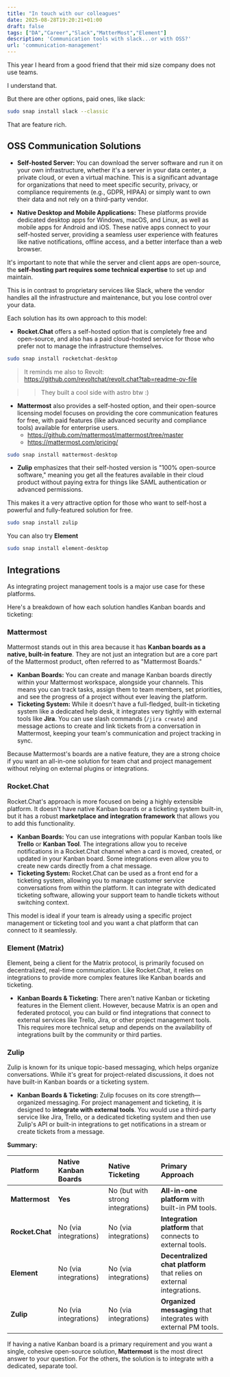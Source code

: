 ```yaml
---
title: "In touch with our colleagues"
date: 2025-08-28T19:20:21+01:00
draft: false
tags: ["DA","Career","Slack","MatterMost","Element"]
description: 'Communication tools with slack...or with OSS?'
url: 'communication-management'
---
```


This year I heard from a good friend that their mid size company does not use teams.

I understand that.

But there are other options, paid ones, like slack:

```sh
sudo snap install slack --classic
```

That are feature rich.


## OSS Communication Solutions

* **Self-hosted Server:** You can download the server software and run it on your own infrastructure, whether it's a server in your data center, a private cloud, or even a virtual machine. This is a significant advantage for organizations that need to meet specific security, privacy, or compliance requirements (e.g., GDPR, HIPAA) or simply want to own their data and not rely on a third-party vendor.

* **Native Desktop and Mobile Applications:** These platforms provide dedicated desktop apps for Windows, macOS, and Linux, as well as mobile apps for Android and iOS. These native apps connect to your self-hosted server, providing a seamless user experience with features like native notifications, offline access, and a better interface than a web browser.

It's important to note that while the server and client apps are open-source, the **self-hosting part requires some technical expertise** to set up and maintain.

This is in contrast to proprietary services like Slack, where the vendor handles all the infrastructure and maintenance, but you lose control over your data.

Each solution has its own approach to this model:

* **Rocket.Chat** offers a self-hosted option that is completely free and open-source, and also has a paid cloud-hosted service for those who prefer not to manage the infrastructure themselves.

```sh
sudo snap install rocketchat-desktop
```

> It reminds me also to Revolt: https://github.com/revoltchat/revolt.chat?tab=readme-ov-file

> > They built a cool side with astro btw :)

* **Mattermost** also provides a self-hosted option, and their open-source licensing model focuses on providing the core communication features for free, with paid features (like advanced security and compliance tools) available for enterprise users.
    * https://github.com/mattermost/mattermost/tree/master
    * https://mattermost.com/pricing/

```sh
sudo snap install mattermost-desktop
```

* **Zulip** emphasizes that their self-hosted version is "100% open-source software," meaning you get all the features available in their cloud product without paying extra for things like SAML authentication or advanced permissions.

This makes it a very attractive option for those who want to self-host a powerful and fully-featured solution for free.

```sh
sudo snap install zulip
```

You can also try **Element**

```sh
sudo snap install element-desktop
```

## Integrations

As integrating project management tools is a major use case for these platforms.

 Here's a breakdown of how each solution handles Kanban boards and ticketing:

### **Mattermost**
Mattermost stands out in this area because it has **Kanban boards as a native, built-in feature**. They are not just an integration but are a core part of the Mattermost product, often referred to as "Mattermost Boards."

* **Kanban Boards:** You can create and manage Kanban boards directly within your Mattermost workspace, alongside your channels. This means you can track tasks, assign them to team members, set priorities, and see the progress of a project without ever leaving the platform.
* **Ticketing System:** While it doesn't have a full-fledged, built-in ticketing system like a dedicated help desk, it integrates very tightly with external tools like **Jira**. You can use slash commands (`/jira create`) and message actions to create and link tickets from a conversation in Mattermost, keeping your team's communication and project tracking in sync.

Because Mattermost's boards are a native feature, they are a strong choice if you want an all-in-one solution for team chat and project management without relying on external plugins or integrations.

### **Rocket.Chat**
Rocket.Chat's approach is more focused on being a highly extensible platform. It doesn't have native Kanban boards or a ticketing system built-in, but it has a robust **marketplace and integration framework** that allows you to add this functionality.

* **Kanban Boards:** You can use integrations with popular Kanban tools like **Trello** or **Kanban Tool**. The integrations allow you to receive notifications in a Rocket.Chat channel when a card is moved, created, or updated in your Kanban board. Some integrations even allow you to create new cards directly from a chat message.
* **Ticketing System:** Rocket.Chat can be used as a front end for a ticketing system, allowing you to manage customer service conversations from within the platform. It can integrate with dedicated ticketing software, allowing your support team to handle tickets without switching context.

This model is ideal if your team is already using a specific project management or ticketing tool and you want a chat platform that can connect to it seamlessly.

### **Element (Matrix)**
Element, being a client for the Matrix protocol, is primarily focused on decentralized, real-time communication. Like Rocket.Chat, it relies on integrations to provide more complex features like Kanban boards and ticketing.

* **Kanban Boards & Ticketing:** There aren't native Kanban or ticketing features in the Element client. However, because Matrix is an open and federated protocol, you can build or find integrations that connect to external services like Trello, Jira, or other project management tools. This requires more technical setup and depends on the availability of integrations built by the community or third parties.

### **Zulip**
Zulip is known for its unique topic-based messaging, which helps organize conversations. While it's great for project-related discussions, it does not have built-in Kanban boards or a ticketing system.

* **Kanban Boards & Ticketing:** Zulip focuses on its core strength—organized messaging. For project management and ticketing, it is designed to **integrate with external tools**. You would use a third-party service like Jira, Trello, or a dedicated ticketing system and then use Zulip's API or built-in integrations to get notifications in a stream or create tickets from a message.

**Summary:**

| Platform | Native Kanban Boards | Native Ticketing | Primary Approach |
| :--- | :--- | :--- | :--- |
| **Mattermost** | **Yes** | No (but with strong integrations) | **All-in-one platform** with built-in PM tools. |
| **Rocket.Chat** | No (via integrations) | No (via integrations) | **Integration platform** that connects to external tools. |
| **Element** | No (via integrations) | No (via integrations) | **Decentralized chat platform** that relies on external integrations. |
| **Zulip** | No (via integrations) | No (via integrations) | **Organized messaging** that integrates with external PM tools. |

If having a native Kanban board is a primary requirement and you want a single, cohesive open-source solution, **Mattermost** is the most direct answer to your question. For the others, the solution is to integrate with a dedicated, separate tool.